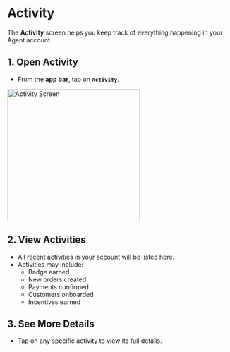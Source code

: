 # Activity

The **Activity** screen helps you keep track of everything happening in your Agent account.  


## 1. Open Activity
- From the **app bar**, tap on **`Activity`**.  

<img src="/agent/activity.png" alt="Activity Screen" width="300"/>  


## 2. View Activities
- All recent activities in your account will be listed here.  
- Activities may include:  
  - Badge earned  
  - New orders created  
  - Payments confirmed  
  - Customers onboarded  
  - Incentives earned  


## 3. See More Details
- Tap on any specific activity to view its full details.  

